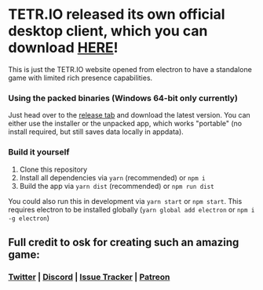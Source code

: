 # TETR.IO released its own official desktop client, which you can download [HERE](https://tetr.io/about/desktop/)!
This is just the TETR.IO website opened from electron to have a standalone game with limited rich presence capabilities.

### Using the packed binaries (Windows 64-bit only currently)
Just head over to the [release tab](https://github.com/Bakuenjin/tetrio-desktop/releases) and download the latest version.
You can either use the installer or the unpacked app, which works "portable" (no install required, but still saves data locally in appdata).

### Build it yourself
1. Clone this repository
2. Install all dependencies via `yarn` (recommended) or `npm i`
3. Build the app via `yarn dist` (recommended) or `npm run dist`

You could also run this in development via `yarn start` or `npm start`. This requires electron to be installed globally (`yarn global add electron` or `npm i -g electron`)


## Full credit to osk for creating such an amazing game:
### [Twitter](https://twitter.com/tetriogame) | [Discord](https://discord.com/invite/ufDb2XJ) | [Issue Tracker](https://github.com/o5k/tetrio-issues) | [Patreon](https://www.patreon.com/tetrio)
